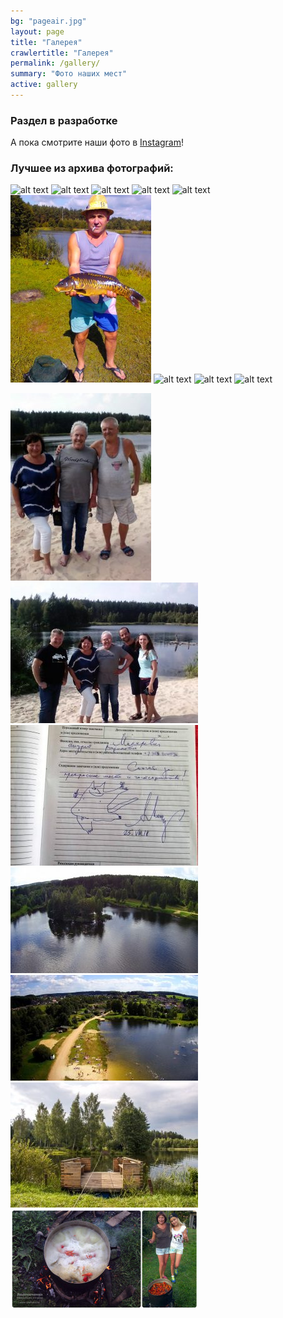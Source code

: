 ```yaml
---
bg: "pageair.jpg"
layout: page
title: "Галерея"
crawlertitle: "Галерея"
permalink: /gallery/
summary: "Фото наших мест"
active: gallery 
---
```


### Раздел в разработке

А пока смотрите наши фото в [Instagram](https://instagram.com/vygonichanka)!

### Лучшее из архива фотографий:

<!-- tried to delete "https://github.com/rybalkatutby/rybalkatutby.github.io/blob" from image address-->

![alt text](/master/wp-content/uploads/2013/03/2011_08_panorama-300x197.jpg)  ![alt text](/master/wp-content/uploads/2013/03/2011_1-300x222.jpg)  ![alt text](/master/wp-content/uploads/2013/03/2012_2-225x300.jpg) ![alt text](/master/wp-content/uploads/2013/03/2012_3-225x300.jpg)  ![alt text](/master/wp-content/uploads/2013/03/2012_1-225x300.jpg)  ![alt text](https://raw.githubusercontent.com/rybalkatutby/rybalkatutby.github.io/master/wp-content/uploads/2013/09/IMG_20130829_122001-225x300.jpg)  ![alt text](/master/wp-content/uploads/2018/11/IMG_20181105_162509_137-300x300.jpg)  ![alt text](/master/wp-content/uploads/2018/11/IMG_20181105_162509_143-300x300.jpg)  ![alt text](/master/wp-content/uploads/2017/09/tolstolobik-2017-300x225.jpg) 

![alt text](https://github.com/rybalkatutby/rybalkatutby.github.io/blob/master/wp-content/uploads/2018/08/IMG-04745a215943b2d09d07268f30bce7f2-V-225x300.jpg)  ![alt text](https://github.com/rybalkatutby/rybalkatutby.github.io/blob/master/wp-content/uploads/2018/08/IMG-d0d47fe73529e2c2213a9a726d101b5d-V-300x225.jpg)  ![alt text](https://github.com/rybalkatutby/rybalkatutby.github.io/blob/master/wp-content/uploads/2018/08/IMG-3dadc9db6ddd71f6fcfa70042e2b0a39-V_-300x225.jpg)  ![alt text](https://github.com/rybalkatutby/rybalkatutby.github.io/blob/master/wp-content/uploads/2017/08/vyg_drone_photo-5_WEB-300x169.jpg)  ![alt text](https://github.com/rybalkatutby/rybalkatutby.github.io/blob/master/wp-content/uploads/2017/08/vyg_drone_photo-1_WEB-300x169.jpg)  ![alt text](https://github.com/rybalkatutby/rybalkatutby.github.io/blob/master/wp-content/uploads/2016/08/IMG_2537ed_WEB-300x200.jpg)  ![alt text](https://github.com/rybalkatutby/rybalkatutby.github.io/blob/master/wp-content/uploads/2015/09/2015_09_01_raki-web-300x159.jpg)



<!--
<img src="https://github.com/rybalkatutby/rybalkatutby.github.io/blob/master/wp-content/uploads/2013/03/2011_08_panorama-1024x672.jpg" height=240px>  <img src="https://github.com/rybalkatutby/rybalkatutby.github.io/blob/master/wp-content/uploads/2013/03/2011_1-1024x760.jpg" height=240px>  <img src="https://github.com/rybalkatutby/rybalkatutby.github.io/blob/master/wp-content/uploads/2013/03/2012_2-768x1024.jpg" height=240px>  <img src="https://github.com/rybalkatutby/rybalkatutby.github.io/blob/master/wp-content/uploads/2013/03/2012_3-768x1024.jpg" height=240px>  <img src="https://github.com/rybalkatutby/rybalkatutby.github.io/blob/master/wp-content/uploads/2013/03/2012_1-768x1024.jpg" height=240px>  <img src="https://raw.githubusercontent.com/rybalkatutby/rybalkatutby.github.io/master/wp-content/uploads/2013/09/IMG_20130829_122001.jpg" height=240px>  <img src="https://github.com/rybalkatutby/rybalkatutby.github.io/blob/master/wp-content/uploads/2018/11/IMG_20181105_162509_137.jpg" height=240px>  <img src="https://github.com/rybalkatutby/rybalkatutby.github.io/blob/master/wp-content/uploads/2018/11/IMG_20181105_162509_143.jpg" height=240px>  <img src="https://github.com/rybalkatutby/rybalkatutby.github.io/blob/master/wp-content/uploads/2017/09/tolstolobik-2017.jpg" height=240px> 

  <img src="https://github.com/rybalkatutby/rybalkatutby.github.io/blob/master/wp-content/uploads/2018/08/IMG-04745a215943b2d09d07268f30bce7f2-V.jpg" height=240px>  <img src="https://github.com/rybalkatutby/rybalkatutby.github.io/blob/master/wp-content/uploads/2018/08/IMG-d0d47fe73529e2c2213a9a726d101b5d-V.jpg" height=240px>  <img src="https://github.com/rybalkatutby/rybalkatutby.github.io/blob/master/wp-content/uploads/2018/08/IMG-3dadc9db6ddd71f6fcfa70042e2b0a39-V_.jpg" height=240px>  <img src="https://github.com/rybalkatutby/rybalkatutby.github.io/blob/master/wp-content/uploads/2017/08/vyg_drone_photo-5_WEB.jpg" height=240px>  <img src="https://github.com/rybalkatutby/rybalkatutby.github.io/blob/master/wp-content/uploads/2017/08/vyg_drone_photo-1_WEB.jpg" height=240px>  <img src="https://github.com/rybalkatutby/rybalkatutby.github.io/blob/master/wp-content/uploads/2016/08/IMG_2537ed_WEB.jpg" height=240px>  <img src="https://github.com/rybalkatutby/rybalkatutby.github.io/blob/master/wp-content/uploads/2015/09/2015_09_01_raki-web.jpg" height=240px>-->
  


<!-- <blockquote class="instagram-media" data-instgrm-captioned data-instgrm-permalink="https://www.instagram.com/p/BX0fvffhTCd/" data-instgrm-version="12" style=" background:#FFF; border:0; border-radius:3px; box-shadow:0 0 1px 0 rgba(0,0,0,0.5),0 1px 10px 0 rgba(0,0,0,0.15); margin: 1px; max-width:540px; min-width:326px; padding:0; width:99.375%; width:-webkit-calc(100% - 2px); width:calc(100% - 2px);"><div style="padding:16px;"> <a href="https://www.instagram.com/p/BX0fvffhTCd/" style=" background:#FFFFFF; line-height:0; padding:0 0; text-align:center; text-decoration:none; width:100%;" target="_blank"> <div style=" display: flex; flex-direction: row; align-items: center;"> <div style="background-color: #F4F4F4; border-radius: 50%; flex-grow: 0; height: 40px; margin-right: 14px; width: 40px;"></div> <div style="display: flex; flex-direction: column; flex-grow: 1; justify-content: center;"> <div style=" background-color: #F4F4F4; border-radius: 4px; flex-grow: 0; height: 14px; margin-bottom: 6px; width: 100px;"></div> <div style=" background-color: #F4F4F4; border-radius: 4px; flex-grow: 0; height: 14px; width: 60px;"></div></div></div><div style="padding: 19% 0;"></div> <div style="display:block; height:50px; margin:0 auto 12px; width:50px;"><svg width="50px" height="50px" viewBox="0 0 60 60" version="1.1" xmlns="https://www.w3.org/2000/svg" xmlns:xlink="https://www.w3.org/1999/xlink"><g stroke="none" stroke-width="1" fill="none" fill-rule="evenodd"><g transform="translate(-511.000000, -20.000000)" fill="#000000"><g><path d="M556.869,30.41 C554.814,30.41 553.148,32.076 553.148,34.131 C553.148,36.186 554.814,37.852 556.869,37.852 C558.924,37.852 560.59,36.186 560.59,34.131 C560.59,32.076 558.924,30.41 556.869,30.41 M541,60.657 C535.114,60.657 530.342,55.887 530.342,50 C530.342,44.114 535.114,39.342 541,39.342 C546.887,39.342 551.658,44.114 551.658,50 C551.658,55.887 546.887,60.657 541,60.657 M541,33.886 C532.1,33.886 524.886,41.1 524.886,50 C524.886,58.899 532.1,66.113 541,66.113 C549.9,66.113 557.115,58.899 557.115,50 C557.115,41.1 549.9,33.886 541,33.886 M565.378,62.101 C565.244,65.022 564.756,66.606 564.346,67.663 C563.803,69.06 563.154,70.057 562.106,71.106 C561.058,72.155 560.06,72.803 558.662,73.347 C557.607,73.757 556.021,74.244 553.102,74.378 C549.944,74.521 548.997,74.552 541,74.552 C533.003,74.552 532.056,74.521 528.898,74.378 C525.979,74.244 524.393,73.757 523.338,73.347 C521.94,72.803 520.942,72.155 519.894,71.106 C518.846,70.057 518.197,69.06 517.654,67.663 C517.244,66.606 516.755,65.022 516.623,62.101 C516.479,58.943 516.448,57.996 516.448,50 C516.448,42.003 516.479,41.056 516.623,37.899 C516.755,34.978 517.244,33.391 517.654,32.338 C518.197,30.938 518.846,29.942 519.894,28.894 C520.942,27.846 521.94,27.196 523.338,26.654 C524.393,26.244 525.979,25.756 528.898,25.623 C532.057,25.479 533.004,25.448 541,25.448 C548.997,25.448 549.943,25.479 553.102,25.623 C556.021,25.756 557.607,26.244 558.662,26.654 C560.06,27.196 561.058,27.846 562.106,28.894 C563.154,29.942 563.803,30.938 564.346,32.338 C564.756,33.391 565.244,34.978 565.378,37.899 C565.522,41.056 565.552,42.003 565.552,50 C565.552,57.996 565.522,58.943 565.378,62.101 M570.82,37.631 C570.674,34.438 570.167,32.258 569.425,30.349 C568.659,28.377 567.633,26.702 565.965,25.035 C564.297,23.368 562.623,22.342 560.652,21.575 C558.743,20.834 556.562,20.326 553.369,20.18 C550.169,20.033 549.148,20 541,20 C532.853,20 531.831,20.033 528.631,20.18 C525.438,20.326 523.257,20.834 521.349,21.575 C519.376,22.342 517.703,23.368 516.035,25.035 C514.368,26.702 513.342,28.377 512.574,30.349 C511.834,32.258 511.326,34.438 511.181,37.631 C511.035,40.831 511,41.851 511,50 C511,58.147 511.035,59.17 511.181,62.369 C511.326,65.562 511.834,67.743 512.574,69.651 C513.342,71.625 514.368,73.296 516.035,74.965 C517.703,76.634 519.376,77.658 521.349,78.425 C523.257,79.167 525.438,79.673 528.631,79.82 C531.831,79.965 532.853,80.001 541,80.001 C549.148,80.001 550.169,79.965 553.369,79.82 C556.562,79.673 558.743,79.167 560.652,78.425 C562.623,77.658 564.297,76.634 565.965,74.965 C567.633,73.296 568.659,71.625 569.425,69.651 C570.167,67.743 570.674,65.562 570.82,62.369 C570.966,59.17 571,58.147 571,50 C571,41.851 570.966,40.831 570.82,37.631"></path></g></g></g></svg></div><div style="padding-top: 8px;"> <div style=" color:#3897f0; font-family:Arial,sans-serif; font-size:14px; font-style:normal; font-weight:550; line-height:18px;"> Посмотреть эту публикацию в Instagram</div></div><div style="padding: 12.5% 0;"></div> <div style="display: flex; flex-direction: row; margin-bottom: 14px; align-items: center;"><div> <div style="background-color: #F4F4F4; border-radius: 50%; height: 12.5px; width: 12.5px; transform: translateX(0px) translateY(7px);"></div> <div style="background-color: #F4F4F4; height: 12.5px; transform: rotate(-45deg) translateX(3px) translateY(1px); width: 12.5px; flex-grow: 0; margin-right: 14px; margin-left: 2px;"></div> <div style="background-color: #F4F4F4; border-radius: 50%; height: 12.5px; width: 12.5px; transform: translateX(9px) translateY(-18px);"></div></div><div style="margin-left: 8px;"> <div style=" background-color: #F4F4F4; border-radius: 50%; flex-grow: 0; height: 20px; width: 20px;"></div> <div style=" width: 0; height: 0; border-top: 2px solid transparent; border-left: 6px solid #f4f4f4; border-bottom: 2px solid transparent; transform: translateX(16px) translateY(-4px) rotate(30deg)"></div></div><div style="margin-left: auto;"> <div style=" width: 0px; border-top: 8px solid #F4F4F4; border-right: 8px solid transparent; transform: translateY(16px);"></div> <div style=" background-color: #F4F4F4; flex-grow: 0; height: 12px; width: 16px; transform: translateY(-4px);"></div> <div style=" width: 0; height: 0; border-top: 8px solid #F4F4F4; border-left: 8px solid transparent; transform: translateY(-4px) translateX(8px);"></div></div></div></a> <p style=" margin:8px 0 0 0; padding:0 4px;"> <a href="https://www.instagram.com/p/BX0fvffhTCd/" style=" color:#000; font-family:Arial,sans-serif; font-size:14px; font-style:normal; font-weight:normal; line-height:17px; text-decoration:none; word-wrap:break-word;" target="_blank">Вот такую красоту прислал один наш клиент! Спасибо. Фото сделаны 5 августа #рыбалка #отдых #Беларусь #платныйотдых #платнаярыбалка #озеро #природа #Выгоничанка #Раков #рыба #отдыхбеларусь #рыбалкавбеларуси #отдыхвбеларуси #рыбалкабеларусь #рыбалкавминскойобласти #дронфото #фотосвоздуха #фотосдрона #квадрокоптер #dronestagram #dronephotography #dronenature #свысотыптичьегополета #озеросвоздуха #полетнадозером</a></p> <p style=" color:#c9c8cd; font-family:Arial,sans-serif; font-size:14px; line-height:17px; margin-bottom:0; margin-top:8px; overflow:hidden; padding:8px 0 7px; text-align:center; text-overflow:ellipsis; white-space:nowrap;">Публикация от <a href="https://www.instagram.com/vygonichanka/" style=" color:#c9c8cd; font-family:Arial,sans-serif; font-size:14px; font-style:normal; font-weight:normal; line-height:17px;" target="_blank"> Выгоничанка - рыбалка тут!</a> (@vygonichanka) <time style=" font-family:Arial,sans-serif; font-size:14px; line-height:17px;" datetime="2017-08-15T15:56:11+00:00">15 Авг 2017 в 8:56 PDT</time></p></div></blockquote> <script async src="//www.instagram.com/embed.js"></script>
-->
